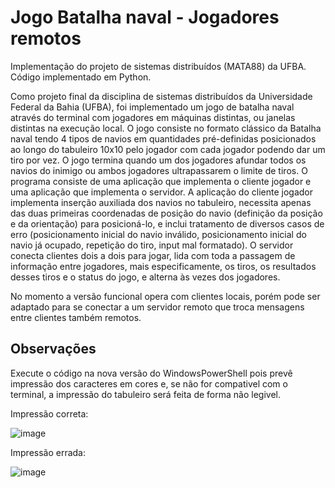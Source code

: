 # Jogo Batalha naval - Jogadores remotos
Implementação do projeto de sistemas distribuídos (MATA88) da UFBA. Código implementado em Python. 

Como projeto final da disciplina de sistemas distribuídos da Universidade Federal da Bahia (UFBA), foi implementado um jogo de batalha naval através do terminal com jogadores em máquinas distintas, ou janelas distintas na execução local. O jogo consiste no formato clássico da Batalha naval tendo 4 tipos de navios em quantidades pré-definidas posicionados ao longo do tabuleiro 10x10 pelo jogador com cada jogador podendo dar um tiro por vez. O jogo termina quando um dos jogadores afundar todos os navios do inimigo ou ambos jogadores ultrapassarem o limite de tiros. O programa consiste de uma aplicação que implementa o cliente jogador e uma aplicação que implementa o servidor. A aplicação do cliente jogador implementa inserção auxiliada dos navios no tabuleiro, necessita apenas das duas primeiras coordenadas de posição do navio (definição da posição e da orientação) para posicioná-lo, e inclui tratamento de diversos casos de erro (posicionamento inicial do navio inválido, posicionamento inicial do navio já ocupado, repetição do tiro, input mal formatado). O servidor conecta clientes dois a dois para jogar, lida com toda a passagem de informação entre jogadores, mais especificamente, os tiros, os resultados desses tiros e o status do jogo, e alterna às vezes dos jogadores. 

No momento a versão funcional opera com clientes locais, porém pode ser adaptado para se conectar a um servidor remoto que troca mensagens entre clientes também remotos.

## Observações 
Execute o código na nova versão do WindowsPowerShell pois prevê impressão dos caracteres em cores e, se não for compativel com o terminal, a impressão do tabuleiro será feita de forma não legivel.

Impressão correta:

![image](https://github.com/FelipeCGoes/batalha-naval-MATA88/assets/64505429/7a7d0fd7-bff7-4e43-9f02-431eb9330e6e)

Impressão errada:

![image](https://github.com/FelipeCGoes/batalha-naval-MATA88/assets/64505429/ac54e9cb-5fa4-478b-85ff-b559617a5b1d)
